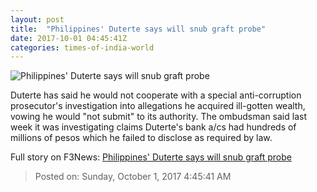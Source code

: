```yaml
---
layout: post
title:  "Philippines' Duterte says will snub graft probe"
date: 2017-10-01 04:45:41Z
categories: times-of-india-world
---
```


![Philippines' Duterte says will snub graft probe](http://timesofindia.indiatimes.com/photo/msid-60898637/60898637.jpg?489212)

Duterte has said he would not cooperate with a special anti-corruption prosecutor's investigation into allegations he acquired ill-gotten wealth, vowing he would "not submit" to its authority. The ombudsman said last week it was investigating claims Duterte's bank a/cs had hundreds of millions of pesos which he failed to disclose as required by law.


Full story on F3News: [Philippines' Duterte says will snub graft probe](http://www.f3nws.com/n/FmmxqB)

> Posted on: Sunday, October 1, 2017 4:45:41 AM
